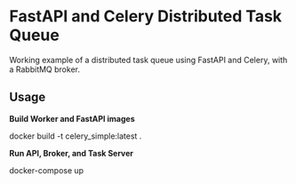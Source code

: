 # FastAPI and Celery Distributed Task Queue
Working example of a distributed task queue using FastAPI and Celery, with a RabbitMQ broker.

## Usage

**Build Worker and FastAPI images**

docker build -t celery_simple:latest .

**Run API, Broker, and Task Server**

docker-compose up